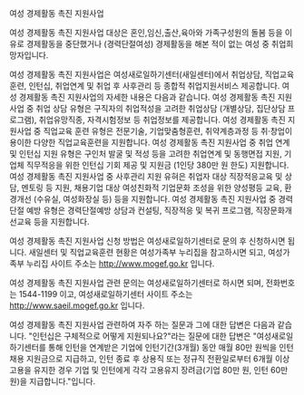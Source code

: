 여성 경제활동 촉진 지원사업


여성 경제활동 촉진 지원사업 대상은 혼인,임신,출산,육아와 가족구성원의 돌봄 등을 이유로 경제활동을 중단했거나 (경력단절여성) 경제활동을 해본 적이 없는 여성 중 취업희망자입니다.


여성 경제활동 촉진 지원사업은 여성새로일하기센터(새일센터)에서 취업상담, 직업교육훈련, 인턴십, 취업연계 및 취업 후 사후관리 등 종합적 취업지원서비스 제공합니다. 여성 경제활동 촉진 지원사업의 자세한 내용은 다음과 같습니다.
여성 경제활동 촉진 지원사업 중 취업 상담 유형은 구직자의 취업적성을 고려한 취업상담 (개별상담, 집단상담 프로그램), 취업유망직종, 자격시험정보 등 취업정보를 제공합니다.
여성 경제활동 촉진 지원사업 중 직업교육 훈련 유형은 전문기술, 기업맞춤형훈련, 취약계층과정 등 취·창업이 용이한 다양한 직업교육훈련을 지원합니다.
여성 경제활동 촉진 지원사업 중 취업 연계 및 인턴십 지원 유형은 구인처 발굴 및 적성 등을 고려한 취업연계 및 동행면접 지원, 기업체 직무적응을 위한 인턴십 기회 제공 및 지원금 (1인당 380만 원 한도) 지원합니다.
여성 경제활동 촉진 지원사업 중 사후관리 지원 유혀은 취업자 대상 직장적응교육 및 상담, 멘토링 등 지원, 채용기업 대상 여성친화적 기업문화 조성을 위한 양성평등 교육, 환경개선 (수유실, 여성화장실 등) 등을 지원합니다.
여성 경제활동 촉진 지원사업 중 경력단절 예방 유형은 경력단절예방 상담과 컨설팅, 직장적응 및 복귀 프로그램, 직장문화개선교육 등을 지원합니다.


여성 경제활동 촉진 지원사업 신청 방법은 여성새로일하기센터로 문의 후 신청하시면 됩니다. 새일센터 및 직업교육훈련 현황은 여성가족부 누리집을 참고하시면 되고, 여성가족부 누리집 사이트 주소는 http://www.mogef.go.kr 입니다.


여성 경제활동 촉진 지원사업 관련 문의는 여성새로일하기센터로 하시면 되며, 전화번호는 1544-1199 이고, 여성새로일하기센터 사이트 주소는 http://www.saeil.mogef.go.kr 입니다.


여성 경제활동 촉진 지원사업 관련하여 자주 하는 질문과 그에 대한 답변은 다음과 같습니다.
"인턴십은 구체적으로 어떻게 지원되나요?"라는 질문에 대한 답변은 "여성새로일하기센터를 통해 인턴을 연계받은 기업에 인턴기간(3개월) 동안 매월 80만 원씩을 인턴채용 지원금으로 지급하고, 인턴 종료 후 상용직 또는 정규직 전환일로부터 6개월 이상 고용을 유지한 경우 기업 및 인턴에게 각각 고용유지 장려금(기업 80만 원, 인턴 60만 원)을 지급합니다."입니다.